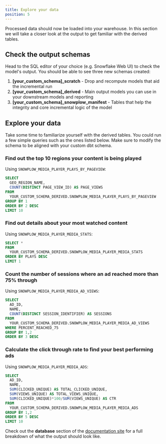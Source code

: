 ```yaml
---
title: Explore your data
position: 5
---
```


Processed data should now be loaded into your warehouse. In this section we will take a closer look at the output to get familiar with the derived tables.

## Check the output schemas

Head to the SQL editor of your choice (e.g. Snowflake Web UI) to check the model's output. You should be able to see three new schemas created:

1. **[your_custom_schema]_scratch** - Drop and recompute models that aid the incremental run
2. **[your_custom_schema]_derived** - Main output models you can use in your downstream models and reporting
3. **[your_custom_schema]_snowplow_manifest** - Tables that help the integrity and core incremental logic of the model

## Explore your data

Take some time to familiarize yourself with the derived tables. You could run a few simple queries such as the ones listed below. Make sure to modify the schema to be aligned with your custom dbt schema.

### Find out the top 10 regions your content is being played

Using `SNOWPLOW_MEDIA_PLAYER_PLAYS_BY_PAGEVIEW`:

```sql
SELECT
  GEO_REGION_NAME,
  COUNT(DISTINCT PAGE_VIEW_ID) AS PAGE_VIEWS
FROM
  YOUR_CUSTOM_SCHEMA_DERIVED.SNOWPLOW_MEDIA_PLAYER_PLAYS_BY_PAGEVIEW
GROUP BY 1
ORDER BY 2 DESC
LIMIT 10
```

### Find out details about your most watched content

Using `SNOWPLOW_MEDIA_PLAYER_MEDIA_STATS`:

```sql
SELECT *
FROM
  YOUR_CUSTOM_SCHEMA_DERIVED.SNOWPLOW_MEDIA_PLAYER_MEDIA_STATS
ORDER BY PLAYS DESC
LIMIT 1
```

### Count the number of sessions where an ad reached more than 75% through

Using `SNOWPLOW_MEDIA_PLAYER_MEDIA_AD_VIEWS`:

```sql
SELECT
  AD_ID,
  NAME,
  COUNT(DISTINCT SESSION_IDENTIFIER) AS SESSIONS
FROM
  YOUR_CUSTOM_SCHEMA_DERIVED.SNOWPLOW_MEDIA_PLAYER_MEDIA_AD_VIEWS
WHERE PERCENT_REACHED_75
GROUP BY 1,2
ORDER BY 3 DESC
```

### Calculate the click through rate to find your best performing ads

Using `SNOWPLOW_MEDIA_PLAYER_MEDIA_ADS`:

```sql
SELECT
  AD_ID,
  NAME,
  SUM(CLICKED_UNIQUE) AS TOTAL_CLICKED_UNIQUE,
  SUM(VIEWS_UNIQUE) AS TOTAL_VIEWS_UNIQUE,
  SUM(CLICKED_UNIQUE)*100/SUM(VIEWS_UNIQUE) AS CTR
FROM
  YOUR_CUSTOM_SCHEMA_DERIVED.SNOWPLOW_MEDIA_PLAYER_MEDIA_ADS
GROUP BY 1,2
ORDER BY 5 DESC
LIMIT 10
```

Check out the **database** section of the [documentation site](https://docs.snowplow.io/docs/modeling-your-data/modeling-your-data-with-dbt/reference/snowplow_media_player/models/) for a full breakdown of what the output should look like.
